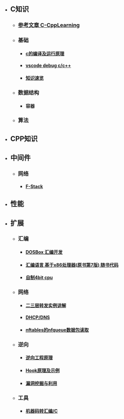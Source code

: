 - ## **C知识**  
  - ### [参考文章 C-CppLearning](https://github.com/ymm135/C-CppLearning)  
  - ### **基础**
    - #### [c的编译及运行原理](md/base/c-build.md)
    - #### [vscode debug c/c++](md/base/c-vscode.md)
    - #### [知识速览](md/base/quick.md)
  - ### **数据结构**
    - #### 容器
  - ### **算法**
- ## **CPP知识**  
- ## **中间件**  
  - ### **网络** 
    - #### [F-Stack](md/middleware/f-stack.md)  
- ## **性能**  
- ## **扩展**  
  - ### **汇编**  
    - #### [DOSBox 汇编开发](md/extra/dos-box.md)  
    - #### [汇编语言 基于x86处理器(原书第7版) 随书代码](https://github.com/ymm135/Irvine)  
    - #### [自制4bit cpu](https://github.com/ymm135/TD4-4BIT-CPU) 
  - ### **网络** 
    - #### [二三层转发实例讲解](md/extra/2-3-tran.md)  
    - #### [DHCP/DNS](md/extra/dhcp-dns.md)  
    - #### [nftables的nfqueue数据包读取](md/extra/nftables-nfqueue.md)  
  - ### **逆向** 
    - #### [逆向工程原理](md/extra/reverse.md)  
    - #### [Hook原理及示例](md/extra/hook-app.md)  
    - #### [漏洞挖掘与利用](md/extra/hole.md)  
  - ### **工具**  
    - #### [机器码转汇编/C](md/extra/transition.md)  